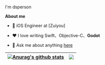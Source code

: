 I'm dsperson

**About me**

- 💼 iOS Engineer at [Zuiyou]

- ❤️ I love writing Swift、Objective-C、**Godot**

- 💬 Ask me about anything [here](dus_ios_work@163.com)

| <a href="https://github.com/dsperson/github-readme-stats"><img align="center" src="https://github-readme-stats.vercel.app/api?username=dsperson&show_icons=true&include_all_commits=true&theme=buefy&hide_border=true" alt="Anurag's github stats" /></a> | <a href="https://github.com/dsperson/github-readme-stats"><img align="center" src="https://github-readme-stats.vercel.app/api/top-langs/?username=dsperson&layout=compact&theme=buefy&hide_border=true" /></a> |
| ------------- | ------------- |
